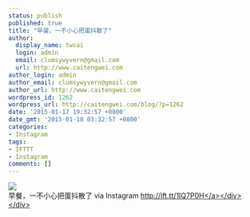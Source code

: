 ```yaml
---
status: publish
published: true
title: "早餐，一不小心把蛋抖散了"
author:
  display_name: twcai
  login: admin
  email: clumsywyvern@gmail.com
  url: http://www.caitengwei.com
author_login: admin
author_email: clumsywyvern@gmail.com
author_url: http://www.caitengwei.com
wordpress_id: 1262
wordpress_url: http://caitengwei.com/blog/?p=1262
date: '2015-01-17 19:32:57 +0800'
date_gmt: '2015-01-18 03:32:57 +0800'
categories:
- Instagram
tags:
- IFTTT
- Instagram
comments: []
---
```

<div><img src='http:&#47;&#47;scontent-b.cdninstagram.com&#47;hphotos-xaf1&#47;t51.2885-15&#47;e15&#47;10903176_1543656989238276_1943460830_n.jpg' style='max-width:600px;' &#47;><br&#47;>
<div>早餐，一不小心把蛋抖散了 via Instagram <a href="http:&#47;&#47;ift.tt&#47;1IQ7P0H">http:&#47;&#47;ift.tt&#47;1IQ7P0H<&#47;a><&#47;div><&#47;div></p>
